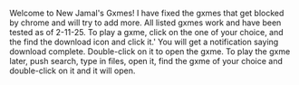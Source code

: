 Welcome to New Jamal's Gxmes! 
I have fixed the gxmes that get blocked by chrome and will try to add more.
All listed gxmes work and have been tested as of 2-11-25. 
To play a gxme, click on the one of your choice, and the find the download icon and click it.'
You will get a notification saying download complete. Double-click on it to open the gxme. 
To play the gxme later, push search, type in files, open it, find the gxme of your choice and double-click on it and it will open.
